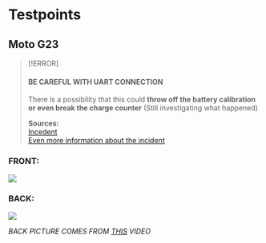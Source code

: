 # Testpoints

## Moto G23

> [!ERROR]
> #### BE CAREFUL WITH UART CONNECTION
> There is a possibility that this could **throw off the battery calibration or even break the charge counter** (Still investigating what happened)
> 
> **Sources:**  
> [Incedent](https://github.com/orgs/moto-penangf/discussions/2)  
> [Even more information about the incident](https://github.com/moto-penangf/penangf-schematics/issues/1#issuecomment-2558088916)

### FRONT:
![](../files/assets/mainboard-front.jpg)

### BACK:
![](../files/assets/mainboard-back.png)

*BACK PICTURE COMES FROM [THIS](https://www.youtube.com/watch?v=Y-8yj6qbFQ4) VIDEO*
